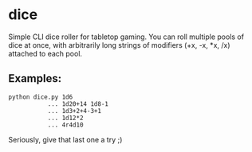 # dice

Simple CLI dice roller for tabletop gaming.
You can roll multiple pools of dice at once, with arbitrarily long strings of modifiers (+x, -x, *x, /x) attached to each pool.

## Examples:

    python dice.py 1d6
               ... 1d20+14 1d8-1
               ... 1d3+2+4-3+1
               ... 1d12*2
               ... 4r4d10

Seriously, give that last one a try ;)
